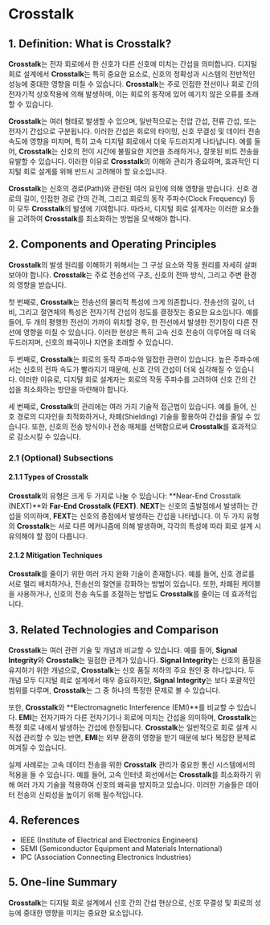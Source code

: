 # Crosstalk

## 1. Definition: What is **Crosstalk**?
**Crosstalk**는 전자 회로에서 한 신호가 다른 신호에 미치는 간섭을 의미합니다. 디지털 회로 설계에서 **Crosstalk**는 특히 중요한 요소로, 신호의 정확성과 시스템의 전반적인 성능에 중대한 영향을 미칠 수 있습니다. **Crosstalk**는 주로 인접한 전선이나 회로 간의 전자기적 상호작용에 의해 발생하며, 이는 회로의 동작에 있어 예기치 않은 오류를 초래할 수 있습니다. 

**Crosstalk**는 여러 형태로 발생할 수 있으며, 일반적으로는 전압 간섭, 전류 간섭, 또는 전자기 간섭으로 구분됩니다. 이러한 간섭은 회로의 타이밍, 신호 무결성 및 데이터 전송 속도에 영향을 미치며, 특히 고속 디지털 회로에서 더욱 두드러지게 나타납니다. 예를 들어, **Crosstalk**는 신호의 전이 시간에 불필요한 지연을 초래하거나, 잘못된 비트 전송을 유발할 수 있습니다. 이러한 이유로 **Crosstalk**의 이해와 관리가 중요하며, 효과적인 디지털 회로 설계를 위해 반드시 고려해야 할 요소입니다.

**Crosstalk**는 신호의 경로(Path)와 관련된 여러 요인에 의해 영향을 받습니다. 신호 경로의 길이, 인접한 경로 간의 간격, 그리고 회로의 동작 주파수(Clock Frequency) 등이 모두 **Crosstalk**의 발생에 기여합니다. 따라서, 디지털 회로 설계자는 이러한 요소들을 고려하여 **Crosstalk**를 최소화하는 방법을 모색해야 합니다. 

## 2. Components and Operating Principles
**Crosstalk**의 발생 원리를 이해하기 위해서는 그 구성 요소와 작동 원리를 자세히 살펴보아야 합니다. **Crosstalk**는 주로 전송선의 구조, 신호의 전파 방식, 그리고 주변 환경의 영향을 받습니다. 

첫 번째로, **Crosstalk**는 전송선의 물리적 특성에 크게 의존합니다. 전송선의 길이, 너비, 그리고 절연체의 특성은 전자기적 간섭의 정도를 결정짓는 중요한 요소입니다. 예를 들어, 두 개의 평행한 전선이 가까이 위치할 경우, 한 전선에서 발생한 전기장이 다른 전선에 영향을 미칠 수 있습니다. 이러한 현상은 특히 고속 신호 전송이 이루어질 때 더욱 두드러지며, 신호의 왜곡이나 지연을 초래할 수 있습니다.

두 번째로, **Crosstalk**는 회로의 동작 주파수와 밀접한 관련이 있습니다. 높은 주파수에서는 신호의 전파 속도가 빨라지기 때문에, 신호 간의 간섭이 더욱 심각해질 수 있습니다. 이러한 이유로, 디지털 회로 설계자는 회로의 작동 주파수를 고려하여 신호 간의 간섭을 최소화하는 방안을 마련해야 합니다.

세 번째로, **Crosstalk**의 관리에는 여러 가지 기술적 접근법이 있습니다. 예를 들어, 신호 경로의 디자인을 최적화하거나, 차폐(Shielding) 기술을 활용하여 간섭을 줄일 수 있습니다. 또한, 신호의 전송 방식이나 전송 매체를 선택함으로써 **Crosstalk**를 효과적으로 감소시킬 수 있습니다. 

### 2.1 (Optional) Subsections
#### 2.1.1 Types of Crosstalk
**Crosstalk**의 유형은 크게 두 가지로 나눌 수 있습니다: **Near-End Crosstalk (NEXT)**와 **Far-End Crosstalk (FEXT)**. **NEXT**는 신호의 출발점에서 발생하는 간섭을 의미하며, **FEXT**는 신호의 종점에서 발생하는 간섭을 나타냅니다. 이 두 가지 유형의 **Crosstalk**는 서로 다른 메커니즘에 의해 발생하며, 각각의 특성에 따라 회로 설계 시 유의해야 할 점이 다릅니다.

#### 2.1.2 Mitigation Techniques
**Crosstalk**를 줄이기 위한 여러 가지 완화 기술이 존재합니다. 예를 들어, 신호 경로를 서로 멀리 배치하거나, 전송선의 절연을 강화하는 방법이 있습니다. 또한, 차폐된 케이블을 사용하거나, 신호의 전송 속도를 조절하는 방법도 **Crosstalk**를 줄이는 데 효과적입니다.

## 3. Related Technologies and Comparison
**Crosstalk**는 여러 관련 기술 및 개념과 비교할 수 있습니다. 예를 들어, **Signal Integrity**와 **Crosstalk**는 밀접한 관계가 있습니다. **Signal Integrity**는 신호의 품질을 유지하기 위한 개념으로, **Crosstalk**는 신호 품질 저하의 주요 원인 중 하나입니다. 두 개념 모두 디지털 회로 설계에서 매우 중요하지만, **Signal Integrity**는 보다 포괄적인 범위를 다루며, **Crosstalk**는 그 중 하나의 특정한 문제로 볼 수 있습니다. 

또한, **Crosstalk**와 **Electromagnetic Interference (EMI)**를 비교할 수 있습니다. **EMI**는 전자기파가 다른 전자기기나 회로에 미치는 간섭을 의미하며, **Crosstalk**는 특정 회로 내에서 발생하는 간섭에 한정됩니다. **Crosstalk**는 일반적으로 회로 설계 시 직접 관리할 수 있는 반면, **EMI**는 외부 환경의 영향을 받기 때문에 보다 복잡한 문제로 여겨질 수 있습니다.

실제 사례로는 고속 데이터 전송을 위한 **Crosstalk** 관리가 중요한 통신 시스템에서의 적용을 들 수 있습니다. 예를 들어, 고속 인터넷 회선에서는 **Crosstalk**를 최소화하기 위해 여러 가지 기술을 적용하여 신호의 왜곡을 방지하고 있습니다. 이러한 기술들은 데이터 전송의 신뢰성을 높이기 위해 필수적입니다.

## 4. References
- IEEE (Institute of Electrical and Electronics Engineers)
- SEMI (Semiconductor Equipment and Materials International)
- IPC (Association Connecting Electronics Industries)

## 5. One-line Summary
**Crosstalk**는 디지털 회로 설계에서 신호 간의 간섭 현상으로, 신호 무결성 및 회로의 성능에 중대한 영향을 미치는 중요한 요소입니다.